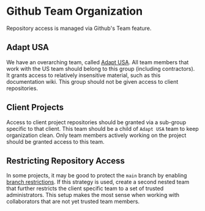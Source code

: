 # Github Team Organization

Repository access is managed via Github's Team feature.

## Adapt USA

We have an overarching team, called [Adapt USA](https://github.com/orgs/adaptdk/teams/adapt-usa/members). All team members that work with
the US team should belong to this group (including contractors). It grants
access to relatively insensitive material, such as this documentation wiki. This
group should not be given access to client repositories.

## Client Projects

Access to client project repositories should be granted via a sub-group specific to that client. This team should be a child of `Adapt USA` team to keep organization clean. Only team members actively working on the project should be granted access to this team.

## Restricting Repository Access

In some projects, it may be good to protect the `main` branch by enabling [branch restrictions](https://docs.github.com/en/free-pro-team@latest/github/administering-a-repository/enabling-branch-restrictions). If this strategy is used, create a second nested team that further restricts the client specific team to a set of trusted administrators. This setup makes the most sense when working with collaborators that are not yet trusted team members.
